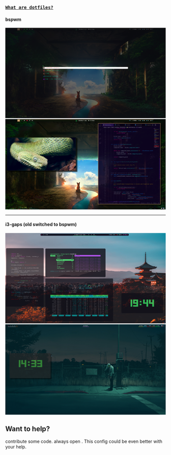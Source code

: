 ### [`What are dotfiles?`](https://wiki.archlinux.org/index.php/Dotfiles) 



#### bspwm
 ![alt text](https://github.com/spctr01/dotfiles/blob/master/imgs/rofi.png)
 ![alt text](https://github.com/spctr01/dotfiles/blob/master/imgs/3.png)

-----------------------------
 #### i3-gaps (old switched to bspwm)
 ![alt text](https://github.com/spctr01/dotfiles/blob/master/imgs/1.png)
 ![alt text](https://github.com/spctr01/dotfiles/blob/master/imgs/2.png)
 
 ## Want to help?
contribute some code. always open .
This config could be even better with your help.

